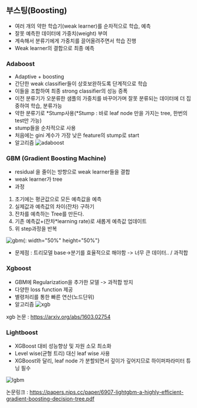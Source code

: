 ## 부스팅(Boosting)

- 여러 개의 약한 학습기(weak learner)를 순차적으로 학습, 예측
- 잘못 예측한 데이터에 가중치(weight) 부여
- 계속해서 분류기에게 가중치를 끌어올려주면서 학습 진행
- Weak learner의 결합으로 최종 예측


### Adaboost
- Adaptive + boosting
- 간단한 weak classifier들이 상호보완하도록 단계적으로 학습
- 이들을 조합하여 최종 strong classifier의 성능 증폭
- 이전 분류기가 오분류한 샘플의 가중치를 바꾸어가며 잘못 분류되는 데이터에 더 집중하여 학습, 분류가능
- 약한 분류기로 *Stump사용(*Stump : 바로 leaf node 만을 가지는 tree, 한번의 test만 가능)
- stump들을 순차적으로 사용
- 처음에는 gini 계수가 가장 낮은 feature의 stump로 start
- 알고리즘
![adaboost](https://user-images.githubusercontent.com/61506233/90122580-74a59e80-dd98-11ea-9236-e580669baa9d.png)




### GBM (Gradient Boosting Machine)
- residual 을 줄이는 방향으로 weak learner들을 결합
- weak learner가 tree
- 과정
1. 초기에는 평균값으로 모든 예측값을 예측
2. 실제값과 예측값의 차이(잔차) 구하기
3. 잔차를 예측하는 Tree를 만든다.
4. 기존 예측값+(잔차*learning rate)로 새롭게 예측값 업데이트
5. 위 step과정을 반복

![gbm](https://user-images.githubusercontent.com/61506233/90123731-44f79600-dd9a-11ea-96a9-dfe3be2f03e9.png){: width="50%" height="50%"}


- 문제점 : 트리모델 base->분기를 효율적으로 해야함 -> 너무 큰 데이터.. / 과적합




### Xgboost
- GBM에 Regularization을 추가한 모델 -> 과적합 방지
- 다양한 loss function 제공
- 별령처리를 통한 빠른 연산(노드단위)
- 알고리즘
![xgb](https://user-images.githubusercontent.com/61506233/90123749-4aed7700-dd9a-11ea-981e-59818e6b01d7.JPG)

xgb 논문 : https://arxiv.org/abs/1603.02754




### Lightboost
- XGBoost 대비 성능향상 및 자원 소모 최소화
- Level wise(균형 트리) 대신 leaf wise 사용
- XGBoost와 달리, leaf node 가 분할되면서 깊이가 깊어지므로 하이퍼파라미터 튜닝 필수

![lgbm](https://user-images.githubusercontent.com/61506233/90123743-488b1d00-dd9a-11ea-9038-a4075e1b0ace.png)

논문링크 : https://papers.nips.cc/paper/6907-lightgbm-a-highly-efficient-gradient-boosting-decision-tree.pdf

### 
